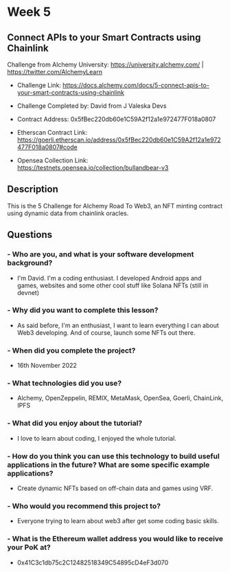 # Week 5
## Connect APIs to your Smart Contracts using Chainlink

Challenge from Alchemy University: https://university.alchemy.com/ | https://twitter.com/AlchemyLearn

- Challenge Link: https://docs.alchemy.com/docs/5-connect-apis-to-your-smart-contracts-using-chainlink

- Challenge Completed by: David from J Valeska Devs

- Contract Address: 0x5fBec220db60e1C59A2f12a1e972477F018a0807

- Etherscan Contract Link: https://goerli.etherscan.io/address/0x5fBec220db60e1C59A2f12a1e972477F018a0807#code

- Opensea Collection Link: https://testnets.opensea.io/collection/bullandbear-v3


## Description

This is the 5 Challenge for Alchemy Road To Web3, an NFT minting contract using dynamic data from chainlink oracles.

## Questions

### - Who are you, and what is your software development background?
- I'm David. I'm a coding enthusiast. I developed Android apps and games, websites and some other cool stuff like Solana NFTs (still in devnet)

### - Why did you want to complete this lesson?
- As said before, I'm an enthusiast, I want to learn everything I can about Web3 developing. And of course, launch some NFTs out there.

### - When did you complete the project?
- 16th November 2022

### - What technologies did you use?
- Alchemy, OpenZeppelin, REMIX, MetaMask, OpenSea, Goerli, ChainLink, IPFS

### - What did you enjoy about the tutorial?
- I love to learn about coding, I enjoyed the whole tutorial.

### - How do you think you can use this technology to build useful applications in the future? What are some specific example applications?
- Create dynamic NFTs based on off-chain data and games using VRF.

### - Who would you recommend this project to?
- Everyone trying to learn about web3 after get some coding basic skills.

### - What is the Ethereum wallet address you would like to receive your PoK at?
- 0x41C3c1db75c2C12482518349C54895cD4eF3d070





